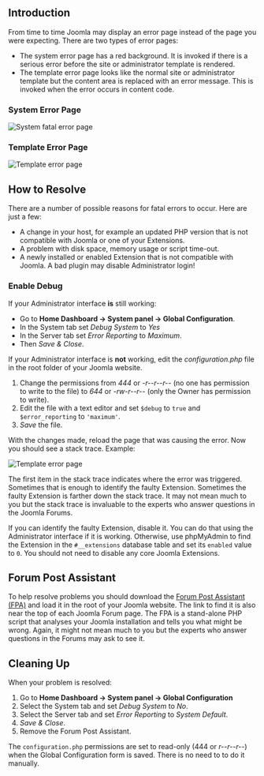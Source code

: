 <!-- Filename: J4.x:FatalError / Display title: FatalError -->

## Introduction

From time to time Joomla may display an error page instead of the page
you were expecting. There are two types of error pages:

- The system error page has a red background. It is invoked if there is
  a serious error before the site or administrator template is rendered.
- The template error page looks like the normal site or administrator
  template but the content area is replaced with an error message. This
  is invoked when the error occurs in content code.

### System Error Page

![System fatal error page](../../../en/images/problems/fatal-error.png)

### Template Error Page

![Template error page](../../../en/images/problems/template-error.png)

## How to Resolve

There are a number of possible reasons for fatal errors to occur. Here
are just a few:

- A change in your host, for example an updated PHP version that is not
  compatible with Joomla or one of your Extensions.
- A problem with disk space, memory usage or script time-out.
- A newly installed or enabled Extension that is not compatible with
  Joomla. A bad plugin may disable Administrator login!

### Enable Debug

If your Administrator interface **is** still working:
- Go to **Home Dashboard → System panel → Global Configuration**. 
- In the System tab set *Debug System* to *Yes* 
- In the Server tab set *Error Reporting* to *Maximum*. 
- Then *Save & Close*.

If your Administrator interface is **not** working, edit the
*configuration.php* file in the root folder of your Joomla website.

1.  Change the permissions from *444* or *-r--r--r--* (no one has
    permission to write to the file) to *644* or *-rw-r--r--* (only the
    Owner has permission to write).
2.  Edit the file with a text editor and set `$debug` to `true` and 
    `$error_reporting` to `'maximum'`.
3.  *Save* the file.

With the changes made, reload the page that was causing the error. Now
you should see a stack trace. Example:

![Template error page](../../../en/images/problems/template-error-stack-trace.png)

The first item in the stack trace indicates where the error was
triggered. Sometimes that is enough to identify the faulty Extension.
Sometimes the faulty Extension is farther down the stack trace. It may
not mean much to you but the stack trace is invaluable to the experts
who answer questions in the Joomla Forums.

If you can identify the faulty Extension, disable it. You can do that
using the Administrator interface if it is working. Otherwise, use
phpMyAdmin to find the Extension in the `#__extensions` database
table and set its `enabled` value to `0`. You should not need to disable
any core Joomla Extensions.

## Forum Post Assistant

To help resolve problems you should download the
[Forum Post Assistant (FPA)](https://forumpostassistant.github.io/docs/) and
load it in the root of your Joomla website. The link to find it is also
near the top of each Joomla Forum page. The FPA is a stand-alone PHP
script that analyses your Joomla installation and tells you what might
be wrong. Again, it might not mean much to you but the experts who
answer questions in the Forums may ask to see it.

## Cleaning Up

When your problem is resolved:

1.  Go to **Home Dashboard → System panel → Global Configuration**
2.  Select the System tab and set *Debug System* to *No*.
3.  Select the Server tab and set *Error Reporting* to *System Default*.
4.  *Save & Close*.
5.  Remove the Forum Post Assistant.

The `configuration.php` permissions are set to read-only (444 or *r--r--r--*) 
when the Global Configuration form is saved. There is no need to to do it 
manually.
